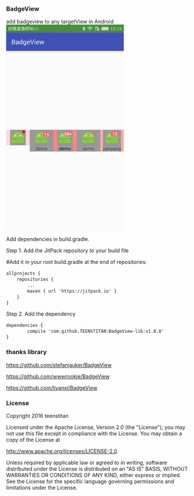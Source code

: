 ### BadgeView
add badgeview to any targetView in Android
<br>
<img src="image/demo.png" width = "320" height = "560" alt="图片名称" align=center />

Add dependencies in build.gradle.

Step 1. Add the JitPack repository to your build file

#Add it in your root build.gradle at the end of repositories:

	allprojects {
		repositories {
			...
			maven { url 'https://jitpack.io' }
		}
	}

Step 2. Add the dependency

	dependencies {
	        compile 'com.github.TEENSTITAN:BadgeView-lib:v1.0.0'
	}



### thanks library
<https://github.com/stefanjauker/BadgeView>

<https://github.com/wwwrookie/BadgeView>

<https://github.com/liyanxi/BadgeView>

### License

 Copyright 2016 teenstitan
        
 Licensed under the Apache License, Version 2.0 (the "License");
 you may not use this file except in compliance with the License.
 You may obtain a copy of the License at
         
 <http://www.apache.org/licenses/LICENSE-2.0>
        
 Unless required by applicable law or agreed to in writing, software
 distributed under the License is distributed on an "AS IS" BASIS,
 WITHOUT WARRANTIES OR CONDITIONS OF ANY KIND, either express or implied.
 See the License for the specific language governing permissions and
 limitations under the License.
```
